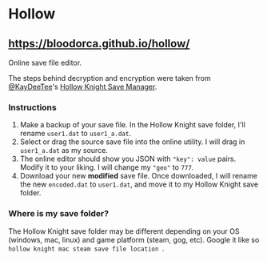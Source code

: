 # Hollow 
## https://bloodorca.github.io/hollow/
Online save file editor. 

The steps behind decryption and encryption were taken from [@KayDeeTee](https://github.com/KayDeeTee)'s [Hollow Knight Save Manager](https://github.com/KayDeeTee/Hollow-Knight-SaveManager). 


### Instructions 
1. Make a backup of your save file. In the Hollow Knight save folder, I'll rename `user1.dat` to `user1_a.dat`. 
1. Select or drag the source save file into the online utility. I will drag in `user1_a.dat` as my source. 
1. The online editor should show you JSON with `"key": value` pairs. Modify it to your liking. I will change my `"geo"` to `777`. 
1. Download your new **modified** save file. Once downloaded, I will rename the new `encoded.dat` to `user1.dat`, and move it to my Hollow Knight save folder. 


### Where is my save folder?
The Hollow Knight save folder may be different depending on your OS (windows, mac, linux) and game platform (steam, gog, etc). Google it like so `hollow knight mac steam save file location `. 
